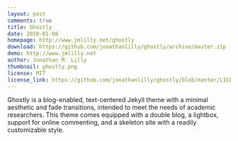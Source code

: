 ```yaml
---
layout: post
comments: true
title: Ghostly
date: 2020-01-08
homepage: http://www.jmlilly.net/ghostly
download: https://github.com/jonathanlilly/ghostly/archive/master.zip
demo: http://www.jmlilly.net
author: Jonathan M. Lilly
thumbnail: ghostly.png
license: MIT
license_link: https://github.com/jonathanlilly/ghostly/blob/master/LICENSE
---
```


Ghostly is a blog-enabled, text-centered Jekyll theme with a minimal aesthetic and fade transitions, intended to meet the needs of academic researchers. This theme comes equipped with a double blog, a lightbox, support for online commenting, and a skeleton site with a readily customizable style.
